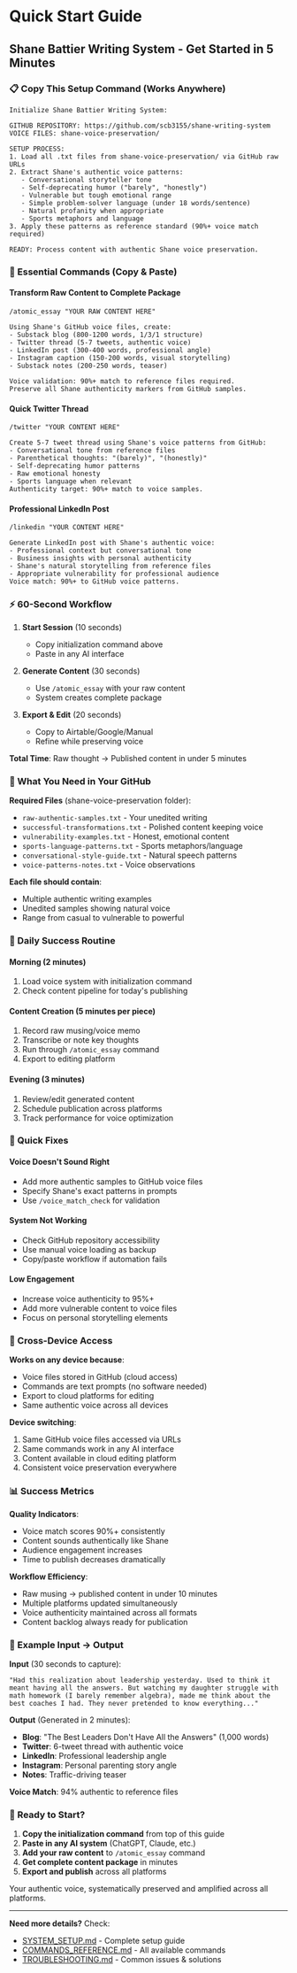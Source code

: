 # Quick Start Guide

## Shane Battier Writing System - Get Started in 5 Minutes

### 📋 Copy This Setup Command (Works Anywhere)

```
Initialize Shane Battier Writing System:

GITHUB REPOSITORY: https://github.com/scb3155/shane-writing-system
VOICE FILES: shane-voice-preservation/

SETUP PROCESS:
1. Load all .txt files from shane-voice-preservation/ via GitHub raw URLs
2. Extract Shane's authentic voice patterns:
   - Conversational storyteller tone
   - Self-deprecating humor ("barely", "honestly")
   - Vulnerable but tough emotional range
   - Simple problem-solver language (under 18 words/sentence)
   - Natural profanity when appropriate
   - Sports metaphors and language
3. Apply these patterns as reference standard (90%+ voice match required)

READY: Process content with authentic Shane voice preservation.
```

### 🚀 Essential Commands (Copy & Paste)

#### Transform Raw Content to Complete Package
```
/atomic_essay "YOUR RAW CONTENT HERE"

Using Shane's GitHub voice files, create:
- Substack blog (800-1200 words, 1/3/1 structure)
- Twitter thread (5-7 tweets, authentic voice)
- LinkedIn post (300-400 words, professional angle)
- Instagram caption (150-200 words, visual storytelling)
- Substack notes (200-250 words, teaser)

Voice validation: 90%+ match to reference files required.
Preserve all Shane authenticity markers from GitHub samples.
```

#### Quick Twitter Thread
```
/twitter "YOUR CONTENT HERE"

Create 5-7 tweet thread using Shane's voice patterns from GitHub:
- Conversational tone from reference files
- Parenthetical thoughts: "(barely)", "(honestly)"
- Self-deprecating humor patterns
- Raw emotional honesty
- Sports language when relevant
Authenticity target: 90%+ match to voice samples.
```

#### Professional LinkedIn Post
```
/linkedin "YOUR CONTENT HERE"

Generate LinkedIn post with Shane's authentic voice:
- Professional context but conversational tone
- Business insights with personal authenticity
- Shane's natural storytelling from reference files
- Appropriate vulnerability for professional audience
Voice match: 90%+ to GitHub voice patterns.
```

### ⚡ 60-Second Workflow

1. **Start Session** (10 seconds)
   - Copy initialization command above
   - Paste in any AI interface

2. **Generate Content** (30 seconds)
   - Use `/atomic_essay` with your raw content
   - System creates complete package

3. **Export & Edit** (20 seconds)
   - Copy to Airtable/Google/Manual
   - Refine while preserving voice

**Total Time**: Raw thought → Published content in under 5 minutes

### 📁 What You Need in Your GitHub

**Required Files** (shane-voice-preservation folder):
- `raw-authentic-samples.txt` - Your unedited writing
- `successful-transformations.txt` - Polished content keeping voice
- `vulnerability-examples.txt` - Honest, emotional content
- `sports-language-patterns.txt` - Sports metaphors/language
- `conversational-style-guide.txt` - Natural speech patterns
- `voice-patterns-notes.txt` - Voice observations

**Each file should contain**:
- Multiple authentic writing examples
- Unedited samples showing natural voice
- Range from casual to vulnerable to powerful

### 🎯 Daily Success Routine

#### Morning (2 minutes)
1. Load voice system with initialization command
2. Check content pipeline for today's publishing

#### Content Creation (5 minutes per piece)
1. Record raw musing/voice memo
2. Transcribe or note key thoughts
3. Run through `/atomic_essay` command
4. Export to editing platform

#### Evening (3 minutes)
1. Review/edit generated content
2. Schedule publication across platforms
3. Track performance for voice optimization

### 🔧 Quick Fixes

#### Voice Doesn't Sound Right
- Add more authentic samples to GitHub voice files
- Specify Shane's exact patterns in prompts
- Use `/voice_match_check` for validation

#### System Not Working
- Check GitHub repository accessibility
- Use manual voice loading as backup
- Copy/paste workflow if automation fails

#### Low Engagement
- Increase voice authenticity to 95%+
- Add more vulnerable content to voice files
- Focus on personal storytelling elements

### 📱 Cross-Device Access

**Works on any device because**:
- Voice files stored in GitHub (cloud access)
- Commands are text prompts (no software needed)
- Export to cloud platforms for editing
- Same authentic voice across all devices

**Device switching**:
1. Same GitHub voice files accessed via URLs
2. Same commands work in any AI interface
3. Content available in cloud editing platform
4. Consistent voice preservation everywhere

### 📊 Success Metrics

**Quality Indicators**:
- Voice match scores 90%+ consistently
- Content sounds authentically like Shane
- Audience engagement increases
- Time to publish decreases dramatically

**Workflow Efficiency**:
- Raw musing → published content in under 10 minutes
- Multiple platforms updated simultaneously
- Voice authenticity maintained across all formats
- Content backlog always ready for publication

### 🎨 Example Input → Output

**Input** (30 seconds to capture):
```
"Had this realization about leadership yesterday. Used to think it meant having all the answers. But watching my daughter struggle with math homework (I barely remember algebra), made me think about the best coaches I had. They never pretended to know everything..."
```

**Output** (Generated in 2 minutes):
- **Blog**: "The Best Leaders Don't Have All the Answers" (1,000 words)
- **Twitter**: 6-tweet thread with authentic voice
- **LinkedIn**: Professional leadership angle
- **Instagram**: Personal parenting story angle
- **Notes**: Traffic-driving teaser

**Voice Match**: 94% authentic to reference files

### 🚀 Ready to Start?

1. **Copy the initialization command** from top of this guide
2. **Paste in any AI system** (ChatGPT, Claude, etc.)
3. **Add your raw content** to `/atomic_essay` command
4. **Get complete content package** in minutes
5. **Export and publish** across all platforms

Your authentic voice, systematically preserved and amplified across all platforms.

---

**Need more details?** Check:
- [SYSTEM_SETUP.md](SYSTEM_SETUP.md) - Complete setup guide
- [COMMANDS_REFERENCE.md](COMMANDS_REFERENCE.md) - All available commands
- [TROUBLESHOOTING.md](TROUBLESHOOTING.md) - Common issues & solutions